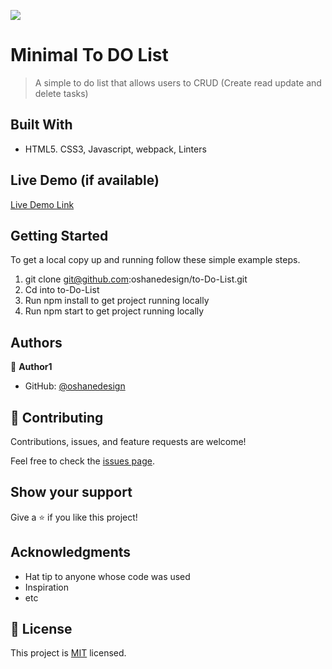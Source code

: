 ![](https://img.shields.io/badge/Microverse-blueviolet)

# Minimal To DO List 

> A simple to do list that allows users to CRUD (Create read update and delete tasks)


## Built With

- HTML5. CSS3, Javascript, webpack, Linters


## Live Demo (if available)

[Live Demo Link](https://oshanedesign.github.io/minimalToDOList/)


## Getting Started




To get a local copy up and running follow these simple example steps.

1. git clone git@github.com:oshanedesign/to-Do-List.git
2. Cd into to-Do-List
3. Run npm install to get project running locally
4. Run npm start to get project running locally 


## Authors

👤 **Author1**

- GitHub: [@oshanedesign](https://github.com/oshanedesign)


## 🤝 Contributing

Contributions, issues, and feature requests are welcome!

Feel free to check the [issues page](../../issues/).

## Show your support

Give a ⭐️ if you like this project!

## Acknowledgments

- Hat tip to anyone whose code was used
- Inspiration
- etc

## 📝 License

This project is [MIT](./MIT.md) licensed.
